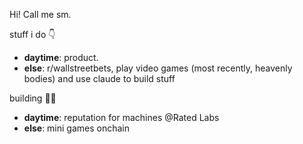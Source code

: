 Hi! Call me sm. 

stuff i do 👇
- **daytime**: product.
- **else**: r/wallstreetbets, play video games (most recently, heavenly bodies) and use claude to build stuff

building 👷‍♀️
  - **daytime**: reputation for machines @Rated Labs
  - **else**: mini games onchain
